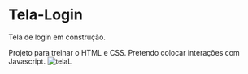 # Tela-Login
Tela de login em construção.

Projeto para treinar o HTML e CSS.
Pretendo colocar interações com Javascript.
![telaL](https://user-images.githubusercontent.com/96893959/149854341-2cff5220-a189-495b-a553-0e76afa360da.png)
